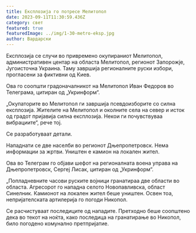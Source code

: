 ```yaml
---
title: Експлозија го потресе Мелитопол
date: 2023-09-11T11:30:59.436Z
category: свет
featured: true
featuredImage: ../img/1-30-metro-eksp.jpg
author: Вардарски
---
```

Експлозија се случи во привремено окупираниот Мелитопол, административен центар на областа Мелитопол, регионот Запорожје, Југоисточна Украина. Таму завршија регионалните руски избори, прогласени за фиктивни од Киев.

Ова го соопшти градоначалникот на Мелитопол Иван Федоров во Телеграма, цитиран од „Укринформ“.

„Окупаторите во Мелитопол ги завршија псевдоизборите со силна експлозија. Жителите на Мелитопол и околните села на север и исток од градот пријавија силна експлозија. Некои ги почувствуваа вибрациите“, рече тој.

Се разработуваат детали.

Нападнати се две населби во регионот Дњепропетровск. Нема информации за жртви. Уништен е камион на локален жител.

Ова во Телеграм го објави шефот на регионалната воена управа на Дњепропетровск, Сергеј Лисак, цитиран од „Укринформ“.

„Попладневните часови руските војници гранатираа две области во областа. Агресорот го нападна селото Новопавливска, област Синелник. Камионот на локален жител беше уништен. Освен тоа, непријателската артилерија го погоди Никопол.

Се расчистуваат последиците од нападите. Претходно беше соопштено дека во текот на ноќта, како последица на гранатирање во Никопол, било погодено комунално претпријатие.
